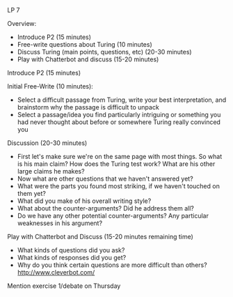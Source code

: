 LP 7

Overview:

- Introduce P2 (15 minutes)
- Free-write questions about Turing (10 minutes)
- Discuss Turing (main points, questions, etc) (20-30 minutes)
- Play with Chatterbot and discuss (15-20 minutes)

Introduce P2 (15 minutes)

Initial Free-Write (10 minutes):
  - Select a difficult passage from Turing, write your best interpretation, and brainstorm why the passage is difficult to unpack
  - Select a passage/idea you find particularly intriguing or something you had never thought about before or somewhere Turing really convinced you

Discussion (20-30 minutes)
  - First let's make sure we're on the same page with most things. So what is his main claim? How does the Turing test work? What are his other large claims he makes?
  - Now what are other questions that we haven't answered yet?
  - What were the parts you found most striking, if we haven't touched on them yet?
  - What did you make of his overall writing style?
  - What about the counter-arguments? Did he address them all?
  - Do we have any other potential counter-arguments? Any particular weaknesses in his argument?

Play with Chatterbot and Discuss (15-20 minutes remaining time)
  - What kinds of questions did you ask?
  - What kinds of responses did you get?
  - Why do you think certain questions are more difficult than others?
http://www.cleverbot.com/ 

Mention exercise 1/debate on Thursday 
